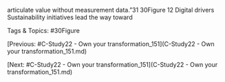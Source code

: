 articulate value without measurement data.”31
30Figure 12 
Digital drivers
Sustainability initiatives 
lead the way toward 

   Tags & Topics:
   #30Figure

[Previous: #C-Study22 - Own your transformation_151](C-Study22 - Own your transformation_151.md)

[Next: #C-Study22 - Own your transformation_151](C-Study22 - Own your transformation_151.md)